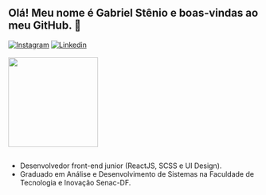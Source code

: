 ## Olá! Meu nome é Gabriel Stênio e boas-vindas ao meu GitHub. 🤘

<div>
  <a href="https://www.instagram.com/gstnio" target="_blank"><img src="https://img.shields.io/badge/-Instagram-informational?style=flat&logo=instagram&logoColor=white" alt="Instagram"></a>
   <a href="https://www.linkedin.com/in/gstenio/" target="_blank"><img src="https://img.shields.io/badge/LinkedIn-informational?style=flat&logo=linkedin&labelColor=informational" alt="Linkedin"></a>
</div><br>

<div>
  <img height="180em" src="https://github-readme-stats.vercel.app/api/top-langs/?username=gstenio&layout=compact&langs_count=8&theme=hightcontrast"/>
</div>

##

<ul>
  <li>Desenvolvedor front-end junior (ReactJS, SCSS e UI Design).</li>
  <li>Graduado em Análise e Desenvolvimento de Sistemas na Faculdade de Tecnologia e Inovação Senac-DF.</li>
</ul>

##



<!--
**gstenio/gstenio** is a ✨ _special_ ✨ repository because its `README.md` (this file) appears on your GitHub profile.

Here are some ideas to get you started:

- 🔭 I’m currently working on ...
- 🌱 I’m currently learning ...
- 👯 I’m looking to collaborate on ...
- 🤔 I’m looking for help with ...
- 💬 Ask me about ...
- 📫 How to reach me: ...
- 😄 Pronouns: ...
- ⚡ Fun fact: ...
-->

